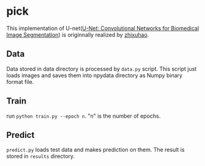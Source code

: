 # pick
This implementation of U-net([U-Net: Convolutional Networks for Biomedical Image Segmentation](http://lmb.informatik.uni-freiburg.de/people/ronneber/u-net/)) is originnally realized by [zhixuhao](https://github.com/zhixuhao/un).
## Data
Data stored in data directory is processed by ```data.py``` script. This script just loads images and saves them into npydata directory as Numpy binary format file.
## Train
run ``` python train.py --epoch n ```. "n" is the number of epochs.
## Predict
```predict.py``` loads test data and makes prediction on them. The result is stored in ```results``` directory.  
